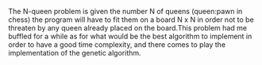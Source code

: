 The N-queen problem is given the number Ν of queens (queen:pawn in chess) the program will have to fit them on a board N x N
in order not to be threaten by any queen already placed on the board.This problem had me buffled for a while as for what would be
the best algorithm to implement in order to have a good time complexity, and there comes to play the implementation of the genetic algorithm.

